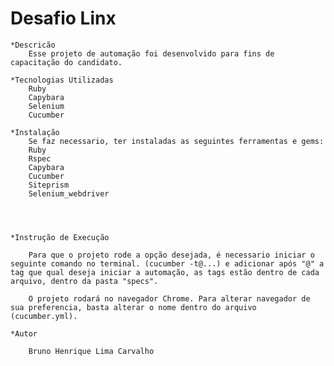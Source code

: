 # Desafio Linx

    *Descricão
        Esse projeto de automação foi desenvolvido para fins de capacitação do candidato.

    *Tecnologias Utilizadas
        Ruby 
        Capybara
        Selenium
        Cucumber

    *Instalação
        Se faz necessario, ter instaladas as seguintes ferramentas e gems:
        Ruby
        Rspec
        Capybara
        Cucumber
        Siteprism
        Selenium_webdriver
        



    *Instrução de Execução

        Para que o projeto rode a opção desejada, é necessario iniciar o seguinte comando no terminal. (cucumber -t@...) e adicionar após "@" a tag que qual deseja iniciar a automação, as tags estão dentro de cada arquivo, dentro da pasta "specs".

        O projeto rodará no navegador Chrome. Para alterar navegador de sua preferencia, basta alterar o nome dentro do arquivo (cucumber.yml). 

    *Autor

        Bruno Henrique Lima Carvalho
    